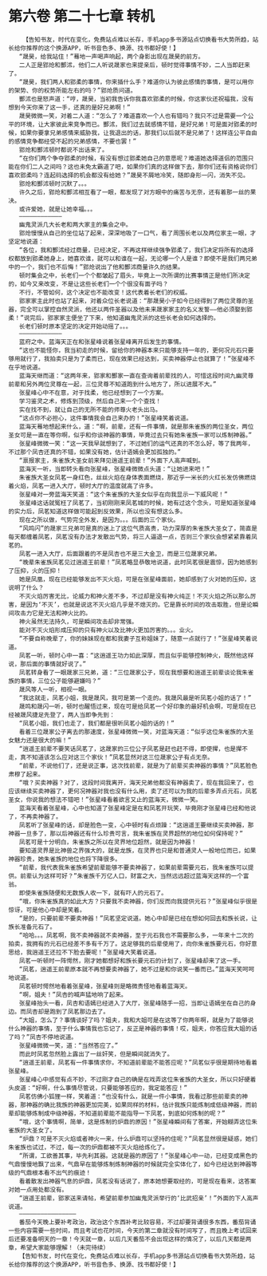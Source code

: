 # 第六卷 第二十七章 转机
        【告知书友，时代在变化，免费站点难以长存，手机app多书源站点切换看书大势所趋，站长给你推荐的这个换源APP，听书音色多、换源、找书都好使！】
       “晟昊，给我站住！”蓦地一声喝声响起，两个身影出现在晟昊的前方。
       二人正是郢炝和酆沭，他们二人听说晟家也来提亲后，顿时觉得事情不妙，二人当即赶来了。
       “晟昊，我们两人和郢柔的事情，你来插什么手？难道你认为彼此感情的事情，是可以用你的架势、你的权势所能左右的吗？”郢炝质问道。
       酆沭也是怒声道：“哼，晟昊，当初我告诉你我喜欢郢柔的时候，你这家伙还祝福我，没有想到今天你来了这一手，还真的是好兄弟啊！”
       晟昊微微一笑，对着二人道：“怎么了？难道喜欢一个人也有错吗？我只不过是需要一个公平的环境，让大家彼此来竞争而已。酆沭，我们过去就感情不错，是好兄弟！可是面对郢柔的时候，如果你要拿兄弟感情来威胁我，让我退出的话，那我们以后就不是兄弟了！这样连公平自由的感情竞争都经受不起的兄弟感情，不要也罢！”
       郢炝和酆沭顿时都说不出话来了。
       “在你们两个争夺郢柔的时候，有没有想过郢柔她自己的意愿呢？难道她选择道侣的范围只能在你们二人之间吗？这也未免太霸道了吧，如果你们真的这样做下去，那你们还有资格说你们喜欢郢柔吗？连起码选择的机会都没有给她？”晟昊不屑地冷笑，随即身形一闪，消失不见。
       郢炝和酆沭顿时沉默了。。。
       许久之后，郢炝和酆沭相互看了一眼，都发现了对方眼中的痛苦与无奈，还有着那一丝的果决。
       或许爱她，就是让她幸福。。。
       ————————————
       幽鬼灵派几大长老和两大家主的集会之中。
       郢炝慢慢从自己的坐位站了起来，深深地吸了一口气，看了周围长老以及两位家主一眼，才坚定地说道：
       “各位，我和酆沭经过商量，已经决定，不再这样继续强争郢柔了，我们决定将所有的选择权都放到郢柔她身上，她喜欢谁，就可以和谁在一起，无论哪一个人是谁？即使不是我们两兄弟中的一个，我们也不后悔！”郢炝说出了他和酆沭商量许久的结果。
       顿时集会之中，长老们一个个都皱起了眉头，毕竟上一次所谓的比赛事情正是他们所决定的，如今又来改变，不是让这些长老们一个个很没有面子吗？
       不行，不管如何，这个决定也不能改变！这代表着长老们的权威。
       郢家家主此时也站了起来，对着众位长老说道：“那晟昊小子如今已经得到了两位灵尊的圣器，完全可以掌控自然灵派，他还以两件圣器以及他未来晟家家主的名义发誓——他必须娶到郢柔！”说完后，郢家家主便坐了下来，他知道幽鬼灵派的这些长老会如何选择的。
       长老们顿时原本坚定的决定开始动摇了。。。
       ————————————
       蓝府之中。蓝海天正在和张星峰说着张星峰离开后发生的事情。
       “这也不能怪你，我当初走的时候，留给你的神器本来只能够支持一年的，更何况元石只要够用就行了，我拍卖只是为了柔而已，现在效果已经达到，买卖神器停止也就算了！”张星峰不在乎地说道。
       蓝海天继而道：“这两年来，郢家和酆家一直在查询着前辈找的人，可惜这段时间九幽灵尊前辈和另外两位灵尊在一起，三位灵尊不知道跑到什么地方了，所以进展不大。”
       张星峰心中不在意，对于找柔，他已经想到了一个方案。
       学习鉴灵之术，修炼到顶级，然后自己来一个个查找！
       实在找不到，就让自己的无所不能的师尊火老头出马。
       “这点你不必担心，这件事情我会自己来办的！”张星峰笑着说道。
       蓝海天蓦地想起来什么，道：“啊，前辈，还有一件事情，就是那朱雀族的两位圣女，两位圣女可是一直在等你啊，似乎和你谈神器的事情，毕竟过去只有她朱雀族一家可以炼制神器。”
       张星峰微微一笑：“这一天我早就想到了，不过她们的运气还真的不怎么好，等了我两年，不过那个凤杏还真的不错，如果没有她，估计语嫣会更加孤独的。”
       “禀报家主，朱雀族大圣女前来拜见逍遥王前辈！”外面下人高声喊到。
       蓝海天一听，当即转头看向张星峰，张星峰微微点头道：“让她进来吧！”
       朱雀族大圣女凤茗一身红色，丝丝火焰在身体表面燃烧，那近乎一米长的火红长发仿佛燃烧着火焰，凤茗一进入大厅，顿时大厅的温度就高了许多。
       张星峰对一旁蓝海天笑道：“这个朱雀族的大圣女似乎在向我显示一下威风呢！”
       张星峰这话就冤枉了凤茗了，当初刚刚来凤茗城的时候，她有过这个念头，可是知道张星峰的实力后，凤茗知道这样做可能起到反效果，所以也没有想这么多。
       现在之所以做，气势完全外发，是因为。。。后面的三个家伙。
       “风鸣闪”的晟家三兄弟可是真的迷上了这位气质高贵，功力深厚的朱雀族大圣女了，简直是每天都缠着凤茗，凤茗没有办法才发散出气势，将三人逼退一点，否则三个家伙会想紧紧靠着凤茗的。
       凤茗一进入大厅，后面跟着的不是凤杏也不是三大金卫，而是三位晟家兄弟。
       “晚辈朱雀族凤茗见过逍遥王前辈！”凤茗略显恭敬地说道，此时凤茗很是震惊，因为她感到了压抑，火的压抑！
       她是凤凰，现在已经能够发出不灭火焰，可是在张星峰面前，她却感到了火对她的压抑，这说明了什么？
       不灭火焰厉害无比，论威力和神火差不多，不过却是没有神火纯正！不灭火焰之所以那么厉害，是因为‘不灭’，也就是说这不灭火焰几乎是不熄灭的。它是靠长时间的攻击取胜，但是论瞬间攻击力它是无法和神火比的。
       神火虽然无法持久，可是瞬间攻击却非常强。
       能对不灭火焰形成压抑的只有神火以及比神火更加厉害的。。。业火。
       “不要自称晚辈了，你的妹妹现在都和我妻子互称姐妹了，随意一点就行了！”张星峰笑着说道。
       凤茗一听，顿时心中一喜：“这逍遥王功力如此深厚，而且似乎能够控制神火，既然他这样说，那后面的事情就好说了。”
       凤茗转身看了一眼晟家三兄弟，道：“三位晟家公子，现在我想要和逍遥王前辈谈论我朱雀族的事情，三位公子能够避嫌吗？”
       晟风等人一听，相视一眼。
       “我这就走，凤茗小姐，我是晟风，我可是第一个走的。我晟风最是听凤茗小姐的话了！”
       晟鸣和晟闪一听，顿时也醒悟过来，现在可是给凤茗一个好印象的最好机会啊，可是现在已经被晟风捷足先登了，两人当即争先到：
       “凤茗小姐，我们也走了，我们都是很听凤茗小姐的话的！”
       看着三位晟家公子离去的那速度，张星峰微微一笑，对蓝海天道：“似乎这位朱雀族的大圣女魅力还是很大的嘛！”
       “逍遥王前辈不要笑话凤茗了，这晟家的三位公子凤茗是赶也赶不得，即使撵，也是撵不走，真不知道该怎么应对这三个家伙！”凤茗显然对这三位晟家公子有点无奈。
       “前辈，不说他们了，还是说正事，这次找前辈，就是为了前辈买卖神器的事情？”凤茗脸色肃穆了起来。
       “哦？买卖神器？对了，这段时间我离开，海天兄弟他都没有神器卖了，现在我回来了，也应该继续买卖神器了，更何况神器对我也没有什么用，卖了还可以为我的后辈多弄点元石，凤茗圣女，你说我的想法不错吧！”张星峰看着欲言又止的蓝海天，微微一笑。
       蓝海天看着张星峰，心中也知道了张星峰定是在和凤茗开玩笑，毕竟刚才张星峰已经和他说了，不再卖神器了。
       凤茗听了张星峰的话，却是脸色一变，心中顿时有点烦躁：“这逍遥王要继续买卖神器，那神器一旦多了，那以后神器还有什么珍贵可言，我朱雀族在灵界超然的地位如何保持呢？”
       凤茗可是十分明白，朱雀族之所以在灵界地位超然，就是因为神器！
       要知道灵界是比神兽之界强大的，就是龙族，在灵界也只是和普通灵人一般地位而已，如果神器珍贵，她朱雀族的地位也将下降很多。
       “前辈，我代表我朱雀族希望前辈能够不要卖神器了，如果前辈需要元石，我朱雀族可以提供。前辈认为这样可好？”朱雀族千万亿人口，财富之大，当然远远超过蓝海天这样的一个富翁。
       即使朱雀族随便和无数族人收一下，就有吓人的元石了。
       “哦，你朱雀族真的如此大方？只要我不卖神器，你们反而向我提供元石？”张星峰似乎很是惊讶，可是他心中却是笑着。
       “是的，只要前辈不要卖神器！”凤茗坚定说道。她心中却是已经在想如何回去和族长说，让族长准备元石了。
       “哈哈。。。凤茗啊，我不卖神器就不卖神器，至于元石我也不需要那么多，一年来十二次的拍卖，我拥有的元石已经差不多有千万了。这足够我的后辈使用了，向你朱雀族要元石，你好意思给，我逍遥王还拉不下脸去要呢！”张星峰大笑着说道。
       凤茗一听顿时一阵愕然，刚才她都想好和族长要元石的计划了，张星峰却来了这一手。
       “凤茗，逍遥王前辈原本就不再想要卖神器了，她不过是和你说笑一番而已。”蓝海天笑呵呵地说道。
       凤茗顿时愕然地看着张星峰，张星峰则是略微责怪地看着蓝海天。
       “啊，姐夫！”凤杏的喊声猛地响了起来。
       张星峰抬头一看，凤杏和语嫣已经进入了大厅，张星峰随手一招，当即让语嫣坐在自己的身边。而凤杏却是跑到了凤茗那边去了。
       “大姐，怎么了？事情谈好了吗？姐夫，我和大姐可是在这等了你两年啊，就是为了能够说什么神器的事情，至于什么事情我也忘记了，反正是神器的事情！哎，姐夫，你答应我大姐的话了吗？”凤杏不停地说道。
       张星峰微微一笑，道：“当然答应了。”
       而此时凤茗忽然脸上露出了一丝奸笑，但是瞬间就消失了。
       “逍遥王前辈，凤茗有一件事情求你，不知道前辈能不能答应呢？”凤茗似乎很是期待地看着张星峰。
       张星峰心中感觉有点不妙，不过刚才自己的确是在戏弄这位朱雀族的大圣女，所以只好硬着头皮道：“好啊，什么事情尽管说，只要能够答应的，我定能答应！”
       凤茗仿佛小狐狸一样，笑着道：“也没有什么，就是一件小事情，我看过那些前辈卖的神器，那神器的确比我族的神器更加完美，如果同样的材料，估计我族只能炼制成低级神器，而前辈却能够炼制成中级神器，不知道前辈能不能指导一下凤茗，到底如何炼制的呢？”
       “哦，这个事情啊，简单，这是炼制的炉鼎的原因！”张星峰瞬间有了答案，开始糊弄这位朱雀族的大圣女了。
       “炉鼎？可是不灭火焰或者神火一来，什么炉鼎可以坚持的住呢？”凤茗显然很是疑惑，她们朱雀族也试过，不过，每一次的炉鼎都被不灭火焰给炼化了。
       “所谓，工欲善其事，毕先利其器。这就是器的原因了！”张星峰心中一动，已经变成黑色的气鼎慢慢地飘了出来，气鼎早在能够炼制炼制神器的时候就完全实体化了，如今已经达到神器等级的气鼎根本看不出气的痕迹！
       看着散发出神器气息的炉鼎，凤茗没有话说了，原本她想要取经的，可是现在看来，这答案对她一点用处都没有。
       “逍遥王前辈，郢家送来请帖，希望前辈参加幽鬼灵派举行的‘比武招亲’！”外面的下人高声说道。
       ————————————————
       番茄今天晚上要补考政治，政治这个东西补考比较容易，不过却要背诵很多东西，番茄背诵一些内容需要一些时间，而且考试也花时间，今天的第二章就没有时间写了，而且晚上考试回来后还要准备明天的一章！今天就一章，以后几天番茄不会出现这样的情况了，以后几天都是两章，希望大家能够理解！（未完待续）
       【告知书友，时代在变化，免费站点难以长存，手机app多书源站点切换看书大势所趋，站长给你推荐的这个换源APP，听书音色多、换源、找书都好使！】